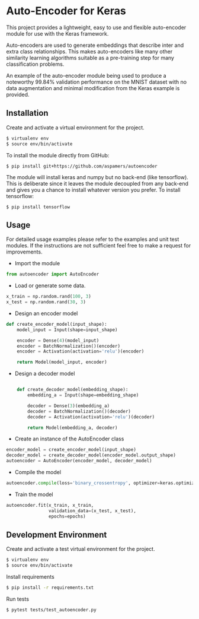 # Auto-Encoder for Keras

This project provides a lightweight, easy to use and flexible auto-encoder module for use with the Keras 
framework. 

Auto-encoders are used to generate embeddings that describe inter and extra class relationships. 
This makes auto-encoders like many other similarity learning algorithms suitable as a pre-training step for many 
classification problems. 

An example of the auto-encoder module being used to produce a noteworthy 99.84% validation performance on the MNIST 
dataset with no data augmentation and minimal modification from the Keras example is provided.

## Installation

Create and activate a virtual environment for the project.
```sh
$ virtualenv env
$ source env/bin/activate
```

To install the module directly from GitHub:
```
$ pip install git+https://github.com/aspamers/autoencoder
```

The module will install keras and numpy but no back-end (like tensorflow). This is deliberate since it leaves the module 
decoupled from any back-end and gives you a chance to install whatever version you prefer. To install tensorflow:
```
$ pip install tensorflow
```

## Usage
For detailed usage examples please refer to the examples and unit test modules. If the instructions are not sufficient 
feel free to make a request for improvements.

- Import the module
```python
from autoencoder import AutoEncoder
```

- Load or generate some data.
```python
x_train = np.random.rand(100, 3)
x_test = np.random.rand(30, 3)
```

- Design an encoder model
```python
def create_encoder_model(input_shape):
    model_input = Input(shape=input_shape)

    encoder = Dense(4)(model_input)
    encoder = BatchNormalization()(encoder)
    encoder = Activation(activation='relu')(encoder)

    return Model(model_input, encoder)
```

- Design a decoder model
```python

    def create_decoder_model(embedding_shape):
        embedding_a = Input(shape=embedding_shape)

        decoder = Dense(3)(embedding_a)
        decoder = BatchNormalization()(decoder)
        decoder = Activation(activation='relu')(decoder)

        return Model(embedding_a, decoder)
```

- Create an instance of the AutoEncoder class
```python
encoder_model = create_encoder_model(input_shape)
decoder_model = create_decoder_model(encoder_model.output_shape)
autoencoder = AutoEncoder(encoder_model, decoder_model)
```

- Compile the model
```python
autoencoder.compile(loss='binary_crossentropy', optimizer=keras.optimizers.adam())
```

- Train the model
```python
autoencoder.fit(x_train, x_train,
                validation_data=(x_test, x_test),
                epochs=epochs)
```

## Development Environment
Create and activate a test virtual environment for the project.
```sh
$ virtualenv env
$ source env/bin/activate
```

Install requirements
```sh
$ pip install -r requirements.txt
```

Run tests
```sh
$ pytest tests/test_autoencoder.py
```